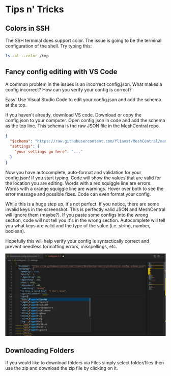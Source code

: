 # Tips n' Tricks

## Colors in SSH

The SSH terminal does support color. The issue is going to be the terminal configuration of the shell. Try typing this:

```bash
ls -al --color /tmp
```

## Fancy config editing with VS Code

A common problem in the issues is an incorrect config.json. What makes a config incorrect? How can you verify your config is correct?

Easy! Use Visual Studio Code to edit your config.json and add the schema at the top.

If you haven't already, download VS code.
Download or copy the config.json to your computer.
Open config.json in code and add the schema as the top line. This schema is the raw JSON file in the MeshCentral repo.

```json
{
  "$schema": "https://raw.githubusercontent.com/Ylianst/MeshCentral/master/meshcentral-config-schema.json",
  "settings": {
    "your settings go here": "..."
  }
}
```

Now you have autocomplete, auto-format and validation for your config.json! If you start typing, Code will show the values that are valid for the location you are editing. Words with a red squiggle line are errors. Words with a orange squiggle line are warnings. Hover over both to see the error message and possible fixes. Code can even format your config.

While this is a huge step up, it's not perfect. If you notice, there are some invalid keys in the screenshot. This is perfectly valid JSON and MeshCentral will ignore them (maybe?). If you paste some configs into the wrong section, code will not tell you it's in the wrong section. Autocomplete will tell you what keys are valid and the type of the value (i.e. string, number, boolean).

Hopefully this will help verify your config is syntactically correct and prevent needless formatting errors, misspellings, etc.

![](images/2023-02-24vscodejsonediting.png)

## Downloading Folders

If you would like to download folders via Files simply select folder/files then use the zip and download the zip file by clicking on it.

